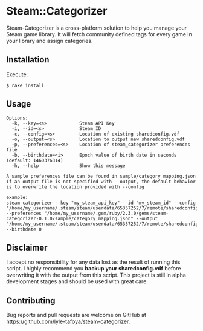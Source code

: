# Steam::Categorizer

Steam-Categorizer is a cross-platform solution to help you manage your Steam game library. It will fetch community defined tags for every game in your library and assign categories.

## Installation

Execute:

    $ rake install

## Usage

```
Options:
  -k, --key=<s>            Steam API Key
  -i, --id=<s>             Steam ID
  -c, --config=<s>         Location of existing sharedconfig.vdf
  -o, --output=<s>         Location to output new sharedconfig.vdf
  -p, --preferences=<s>    Location of steam_categorizer preferences file
  -b, --birthdate=<i>      Epoch value of birth date in seconds (default: 1460376314)
  -h, --help               Show this message

A sample preferences file can be found in sample/category_mapping.json
If an output file is not specified with --output, the default behavior is to overwrite the location provided with --config

example:
steam-categorizer --key "my_steam_api_key" --id "my_steam_id" --config "/home/my_username/.steam/steam/userdata/65357252/7/remote/sharedconfig.vdf" --preferences "/home/my_username/.gem/ruby/2.3.0/gems/steam-categorizer-0.1.0/sample/category_mapping.json" --output "/home/my_username/.steam/steam/userdata/65357252/7/remote/sharedconfig.vdf" --birthdate 0
```

## Disclaimer

I accept no responsibility for any data lost as the result of running this script. I highly recommend you **backup your sharedconfig.vdf** before overwriting it with the output from this script. This project is still in alpha development stages and should be used with great care.

## Contributing

Bug reports and pull requests are welcome on GitHub at https://github.com/lyle-tafoya/steam-categorizer.
